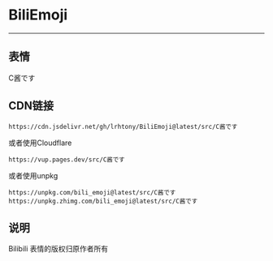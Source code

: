 # BiliEmoji
---
## 表情
C酱です
## CDN链接
```
https://cdn.jsdelivr.net/gh/lrhtony/BiliEmoji@latest/src/C酱です
```
或者使用Cloudflare
```
https://vup.pages.dev/src/C酱です
```
或者使用unpkg
```
https://unpkg.com/bili_emoji@latest/src/C酱です
https://unpkg.zhimg.com/bili_emoji@latest/src/C酱です
```
## 说明
Bilibili 表情的版权归原作者所有
